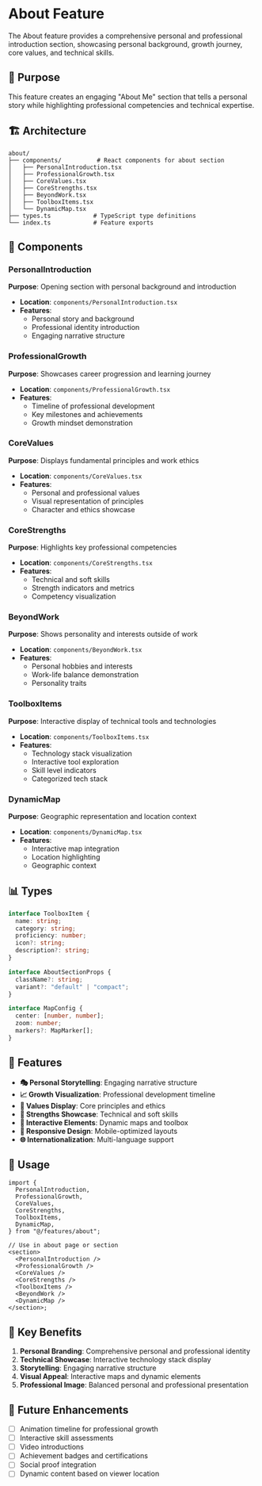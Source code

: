 # About Feature

The About feature provides a comprehensive personal and professional introduction section, showcasing personal background, growth journey, core values, and technical skills.

## 🎯 Purpose

This feature creates an engaging "About Me" section that tells a personal story while highlighting professional competencies and technical expertise.

## 🏗️ Architecture

```
about/
├── components/          # React components for about section
│   ├── PersonalIntroduction.tsx
│   ├── ProfessionalGrowth.tsx
│   ├── CoreValues.tsx
│   ├── CoreStrengths.tsx
│   ├── BeyondWork.tsx
│   ├── ToolboxItems.tsx
│   └── DynamicMap.tsx
├── types.ts            # TypeScript type definitions
└── index.ts            # Feature exports
```

## 🧩 Components

### PersonalIntroduction

**Purpose**: Opening section with personal background and introduction

- **Location**: `components/PersonalIntroduction.tsx`
- **Features**:
  - Personal story and background
  - Professional identity introduction
  - Engaging narrative structure

### ProfessionalGrowth

**Purpose**: Showcases career progression and learning journey

- **Location**: `components/ProfessionalGrowth.tsx`
- **Features**:
  - Timeline of professional development
  - Key milestones and achievements
  - Growth mindset demonstration

### CoreValues

**Purpose**: Displays fundamental principles and work ethics

- **Location**: `components/CoreValues.tsx`
- **Features**:
  - Personal and professional values
  - Visual representation of principles
  - Character and ethics showcase

### CoreStrengths

**Purpose**: Highlights key professional competencies

- **Location**: `components/CoreStrengths.tsx`
- **Features**:
  - Technical and soft skills
  - Strength indicators and metrics
  - Competency visualization

### BeyondWork

**Purpose**: Shows personality and interests outside of work

- **Location**: `components/BeyondWork.tsx`
- **Features**:
  - Personal hobbies and interests
  - Work-life balance demonstration
  - Personality traits

### ToolboxItems

**Purpose**: Interactive display of technical tools and technologies

- **Location**: `components/ToolboxItems.tsx`
- **Features**:
  - Technology stack visualization
  - Interactive tool exploration
  - Skill level indicators
  - Categorized tech stack

### DynamicMap

**Purpose**: Geographic representation and location context

- **Location**: `components/DynamicMap.tsx`
- **Features**:
  - Interactive map integration
  - Location highlighting
  - Geographic context

## 📊 Types

```typescript
interface ToolboxItem {
  name: string;
  category: string;
  proficiency: number;
  icon?: string;
  description?: string;
}

interface AboutSectionProps {
  className?: string;
  variant?: "default" | "compact";
}

interface MapConfig {
  center: [number, number];
  zoom: number;
  markers?: MapMarker[];
}
```

## 🎨 Features

- **🎭 Personal Storytelling**: Engaging narrative structure
- **📈 Growth Visualization**: Professional development timeline
- **💎 Values Display**: Core principles and ethics
- **💪 Strengths Showcase**: Technical and soft skills
- **🎨 Interactive Elements**: Dynamic maps and toolbox
- **📱 Responsive Design**: Mobile-optimized layouts
- **🌐 Internationalization**: Multi-language support

## 🔧 Usage

```tsx
import {
  PersonalIntroduction,
  ProfessionalGrowth,
  CoreValues,
  CoreStrengths,
  ToolboxItems,
  DynamicMap,
} from "@/features/about";

// Use in about page or section
<section>
  <PersonalIntroduction />
  <ProfessionalGrowth />
  <CoreValues />
  <CoreStrengths />
  <ToolboxItems />
  <BeyondWork />
  <DynamicMap />
</section>;
```

## 🎯 Key Benefits

1. **Personal Branding**: Comprehensive personal and professional identity
2. **Technical Showcase**: Interactive technology stack display
3. **Storytelling**: Engaging narrative structure
4. **Visual Appeal**: Interactive maps and dynamic elements
5. **Professional Image**: Balanced personal and professional presentation

## 🚀 Future Enhancements

- [ ] Animation timeline for professional growth
- [ ] Interactive skill assessments
- [ ] Video introductions
- [ ] Achievement badges and certifications
- [ ] Social proof integration
- [ ] Dynamic content based on viewer location
